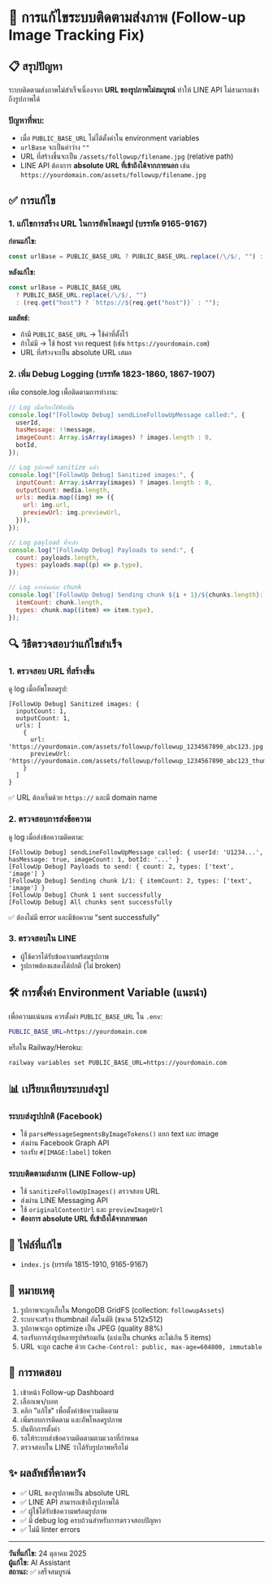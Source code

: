# 🔧 การแก้ไขระบบติดตามส่งภาพ (Follow-up Image Tracking Fix)

## 📋 สรุปปัญหา

ระบบติดตามส่งภาพไม่สำเร็จเนื่องจาก **URL ของรูปภาพไม่สมบูรณ์** ทำให้ LINE API ไม่สามารถเข้าถึงรูปภาพได้

### ปัญหาที่พบ:
- เมื่อ `PUBLIC_BASE_URL` ไม่ได้ตั้งค่าใน environment variables
- `urlBase` จะเป็นค่าว่าง `""` 
- URL ที่สร้างขึ้นจะเป็น `/assets/followup/filename.jpg` (relative path)
- LINE API ต้องการ **absolute URL ที่เข้าถึงได้จากภายนอก** เช่น `https://yourdomain.com/assets/followup/filename.jpg`

## ✅ การแก้ไข

### 1. แก้ไขการสร้าง URL ในการอัพโหลดรูป (บรรทัด 9165-9167)

**ก่อนแก้ไข:**
```javascript
const urlBase = PUBLIC_BASE_URL ? PUBLIC_BASE_URL.replace(/\/$/, "") : "";
```

**หลังแก้ไข:**
```javascript
const urlBase = PUBLIC_BASE_URL 
  ? PUBLIC_BASE_URL.replace(/\/$/, "") 
  : (req.get("host") ? `https://${req.get("host")}` : "");
```

**ผลลัพธ์:**
- ถ้ามี `PUBLIC_BASE_URL` → ใช้ค่าที่ตั้งไว้
- ถ้าไม่มี → ใช้ host จาก request (เช่น `https://yourdomain.com`)
- URL ที่สร้างจะเป็น absolute URL เสมอ

### 2. เพิ่ม Debug Logging (บรรทัด 1823-1860, 1867-1907)

เพิ่ม console.log เพื่อติดตามการทำงาน:

```javascript
// Log เมื่อเรียกใช้ฟังก์ชัน
console.log("[FollowUp Debug] sendLineFollowUpMessage called:", {
  userId,
  hasMessage: !!message,
  imageCount: Array.isArray(images) ? images.length : 0,
  botId,
});

// Log รูปภาพที่ sanitize แล้ว
console.log("[FollowUp Debug] Sanitized images:", {
  inputCount: Array.isArray(images) ? images.length : 0,
  outputCount: media.length,
  urls: media.map((img) => ({
    url: img.url,
    previewUrl: img.previewUrl,
  })),
});

// Log payload ที่จะส่ง
console.log("[FollowUp Debug] Payloads to send:", {
  count: payloads.length,
  types: payloads.map((p) => p.type),
});

// Log การส่งแต่ละ chunk
console.log(`[FollowUp Debug] Sending chunk ${i + 1}/${chunks.length}:`, {
  itemCount: chunk.length,
  types: chunk.map((item) => item.type),
});
```

## 🔍 วิธีตรวจสอบว่าแก้ไขสำเร็จ

### 1. ตรวจสอบ URL ที่สร้างขึ้น
ดู log เมื่ออัพโหลดรูป:
```
[FollowUp Debug] Sanitized images: {
  inputCount: 1,
  outputCount: 1,
  urls: [
    {
      url: 'https://yourdomain.com/assets/followup/followup_1234567890_abc123.jpg',
      previewUrl: 'https://yourdomain.com/assets/followup/followup_1234567890_abc123_thumb.jpg'
    }
  ]
}
```

✅ URL ต้องเริ่มด้วย `https://` และมี domain name

### 2. ตรวจสอบการส่งข้อความ
ดู log เมื่อส่งข้อความติดตาม:
```
[FollowUp Debug] sendLineFollowUpMessage called: { userId: 'U1234...', hasMessage: true, imageCount: 1, botId: '...' }
[FollowUp Debug] Payloads to send: { count: 2, types: ['text', 'image'] }
[FollowUp Debug] Sending chunk 1/1: { itemCount: 2, types: ['text', 'image'] }
[FollowUp Debug] Chunk 1 sent successfully
[FollowUp Debug] All chunks sent successfully
```

✅ ต้องไม่มี error และมีข้อความ "sent successfully"

### 3. ตรวจสอบใน LINE
- ผู้ใช้ควรได้รับข้อความพร้อมรูปภาพ
- รูปภาพต้องแสดงได้ปกติ (ไม่ broken)

## 🛠️ การตั้งค่า Environment Variable (แนะนำ)

เพื่อความแน่นอน ควรตั้งค่า `PUBLIC_BASE_URL` ใน `.env`:

```bash
PUBLIC_BASE_URL=https://yourdomain.com
```

หรือใน Railway/Heroku:
```bash
railway variables set PUBLIC_BASE_URL=https://yourdomain.com
```

## 📊 เปรียบเทียบระบบส่งรูป

### ระบบส่งรูปปกติ (Facebook)
- ใช้ `parseMessageSegmentsByImageTokens()` แยก text และ image
- ส่งผ่าน Facebook Graph API
- รองรับ `#[IMAGE:label]` token

### ระบบติดตามส่งภาพ (LINE Follow-up)
- ใช้ `sanitizeFollowUpImages()` ตรวจสอบ URL
- ส่งผ่าน LINE Messaging API
- ใช้ `originalContentUrl` และ `previewImageUrl`
- **ต้องการ absolute URL ที่เข้าถึงได้จากภายนอก**

## 🎯 ไฟล์ที่แก้ไข

- `index.js` (บรรทัด 1815-1910, 9165-9167)

## 📝 หมายเหตุ

1. รูปภาพจะถูกเก็บใน MongoDB GridFS (collection: `followupAssets`)
2. ระบบจะสร้าง thumbnail อัตโนมัติ (ขนาด 512x512)
3. รูปภาพจะถูก optimize เป็น JPEG (quality 88%)
4. รองรับการส่งรูปหลายรูปพร้อมกัน (แบ่งเป็น chunks ละไม่เกิน 5 items)
5. URL จะถูก cache ด้วย `Cache-Control: public, max-age=604800, immutable`

## 🚀 การทดสอบ

1. เข้าหน้า Follow-up Dashboard
2. เลือกเพจ/บอท
3. คลิก "แก้ไข" เพื่อตั้งค่าข้อความติดตาม
4. เพิ่มรอบการติดตาม และอัพโหลดรูปภาพ
5. บันทึกการตั้งค่า
6. รอให้ระบบส่งข้อความติดตามตามเวลาที่กำหนด
7. ตรวจสอบใน LINE ว่าได้รับรูปภาพหรือไม่

## ✨ ผลลัพธ์ที่คาดหวัง

- ✅ URL ของรูปภาพเป็น absolute URL
- ✅ LINE API สามารถเข้าถึงรูปภาพได้
- ✅ ผู้ใช้ได้รับข้อความพร้อมรูปภาพ
- ✅ มี debug log ครบถ้วนสำหรับการตรวจสอบปัญหา
- ✅ ไม่มี linter errors

---

**วันที่แก้ไข:** 24 ตุลาคม 2025  
**ผู้แก้ไข:** AI Assistant  
**สถานะ:** ✅ เสร็จสมบูรณ์

